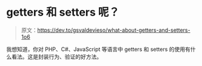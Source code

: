 # getters 和 setters 呢？

> 原文：<https://dev.to/gsvaldevieso/what-about-getters-and-setters-1o6>

我想知道，你对 PHP、C#、JavaScript 等语言中 getters 和 setters 的使用有什么看法。这是封装行为、验证的好方法。